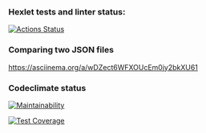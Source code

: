 ### Hexlet tests and linter status:
[![Actions Status](https://github.com/nikos592/frontend-project-46/actions/workflows/hexlet-check.yml/badge.svg)](https://github.com/nikos592/frontend-project-46/actions)

### Сomparing two  JSON files
https://asciinema.org/a/wDZect6WFXOUcEm0jy2bkXU61

### Codeclimate status
[![Maintainability](https://api.codeclimate.com/v1/badges/a1c0994f88db2f21f1e4/maintainability)](https://codeclimate.com/github/nikos592/frontend-project-46/maintainability)

[![Test Coverage](https://api.codeclimate.com/v1/badges/a1c0994f88db2f21f1e4/test_coverage)](https://codeclimate.com/github/nikos592/frontend-project-46/test_coverage)
